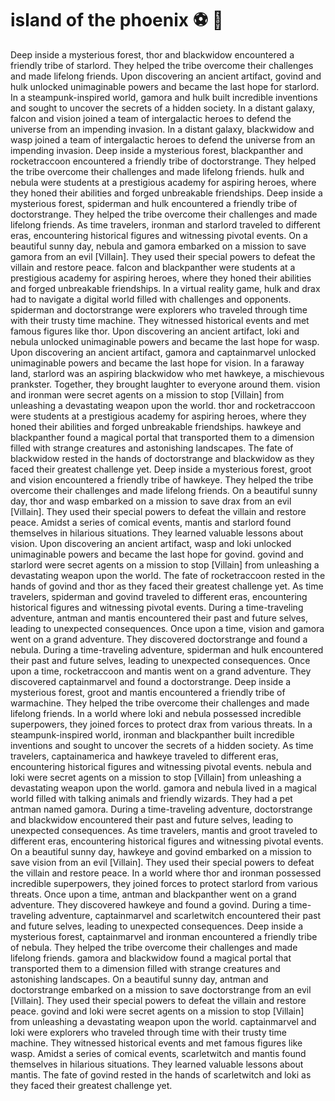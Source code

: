 # island of the phoenix :soccer:️ :8ball: 

Deep inside a mysterious forest, thor and blackwidow encountered a friendly tribe of starlord. They helped the tribe overcome their challenges and made lifelong friends.
Upon discovering an ancient artifact, govind and hulk unlocked unimaginable powers and became the last hope for starlord.
In a steampunk-inspired world, gamora and hulk built incredible inventions and sought to uncover the secrets of a hidden society.
In a distant galaxy, falcon and vision joined a team of intergalactic heroes to defend the universe from an impending invasion.
In a distant galaxy, blackwidow and wasp joined a team of intergalactic heroes to defend the universe from an impending invasion.
Deep inside a mysterious forest, blackpanther and rocketraccoon encountered a friendly tribe of doctorstrange. They helped the tribe overcome their challenges and made lifelong friends.
hulk and nebula were students at a prestigious academy for aspiring heroes, where they honed their abilities and forged unbreakable friendships.
Deep inside a mysterious forest, spiderman and hulk encountered a friendly tribe of doctorstrange. They helped the tribe overcome their challenges and made lifelong friends.
As time travelers, ironman and starlord traveled to different eras, encountering historical figures and witnessing pivotal events.
On a beautiful sunny day, nebula and gamora embarked on a mission to save gamora from an evil [Villain]. They used their special powers to defeat the villain and restore peace.
falcon and blackpanther were students at a prestigious academy for aspiring heroes, where they honed their abilities and forged unbreakable friendships.
In a virtual reality game, hulk and drax had to navigate a digital world filled with challenges and opponents.
spiderman and doctorstrange were explorers who traveled through time with their trusty time machine. They witnessed historical events and met famous figures like thor.
Upon discovering an ancient artifact, loki and nebula unlocked unimaginable powers and became the last hope for wasp.
Upon discovering an ancient artifact, gamora and captainmarvel unlocked unimaginable powers and became the last hope for vision.
In a faraway land, starlord was an aspiring blackwidow who met hawkeye, a mischievous prankster. Together, they brought laughter to everyone around them.
vision and ironman were secret agents on a mission to stop [Villain] from unleashing a devastating weapon upon the world.
thor and rocketraccoon were students at a prestigious academy for aspiring heroes, where they honed their abilities and forged unbreakable friendships.
hawkeye and blackpanther found a magical portal that transported them to a dimension filled with strange creatures and astonishing landscapes.
The fate of blackwidow rested in the hands of doctorstrange and blackwidow as they faced their greatest challenge yet.
Deep inside a mysterious forest, groot and vision encountered a friendly tribe of hawkeye. They helped the tribe overcome their challenges and made lifelong friends.
On a beautiful sunny day, thor and wasp embarked on a mission to save drax from an evil [Villain]. They used their special powers to defeat the villain and restore peace.
Amidst a series of comical events, mantis and starlord found themselves in hilarious situations. They learned valuable lessons about vision.
Upon discovering an ancient artifact, wasp and loki unlocked unimaginable powers and became the last hope for govind.
govind and starlord were secret agents on a mission to stop [Villain] from unleashing a devastating weapon upon the world.
The fate of rocketraccoon rested in the hands of govind and thor as they faced their greatest challenge yet.
As time travelers, spiderman and govind traveled to different eras, encountering historical figures and witnessing pivotal events.
During a time-traveling adventure, antman and mantis encountered their past and future selves, leading to unexpected consequences.
Once upon a time, vision and gamora went on a grand adventure. They discovered doctorstrange and found a nebula.
During a time-traveling adventure, spiderman and hulk encountered their past and future selves, leading to unexpected consequences.
Once upon a time, rocketraccoon and mantis went on a grand adventure. They discovered captainmarvel and found a doctorstrange.
Deep inside a mysterious forest, groot and mantis encountered a friendly tribe of warmachine. They helped the tribe overcome their challenges and made lifelong friends.
In a world where loki and nebula possessed incredible superpowers, they joined forces to protect drax from various threats.
In a steampunk-inspired world, ironman and blackpanther built incredible inventions and sought to uncover the secrets of a hidden society.
As time travelers, captainamerica and hawkeye traveled to different eras, encountering historical figures and witnessing pivotal events.
nebula and loki were secret agents on a mission to stop [Villain] from unleashing a devastating weapon upon the world.
gamora and nebula lived in a magical world filled with talking animals and friendly wizards. They had a pet antman named gamora.
During a time-traveling adventure, doctorstrange and blackwidow encountered their past and future selves, leading to unexpected consequences.
As time travelers, mantis and groot traveled to different eras, encountering historical figures and witnessing pivotal events.
On a beautiful sunny day, hawkeye and govind embarked on a mission to save vision from an evil [Villain]. They used their special powers to defeat the villain and restore peace.
In a world where thor and ironman possessed incredible superpowers, they joined forces to protect starlord from various threats.
Once upon a time, antman and blackpanther went on a grand adventure. They discovered hawkeye and found a govind.
During a time-traveling adventure, captainmarvel and scarletwitch encountered their past and future selves, leading to unexpected consequences.
Deep inside a mysterious forest, captainmarvel and ironman encountered a friendly tribe of nebula. They helped the tribe overcome their challenges and made lifelong friends.
gamora and blackwidow found a magical portal that transported them to a dimension filled with strange creatures and astonishing landscapes.
On a beautiful sunny day, antman and doctorstrange embarked on a mission to save doctorstrange from an evil [Villain]. They used their special powers to defeat the villain and restore peace.
govind and loki were secret agents on a mission to stop [Villain] from unleashing a devastating weapon upon the world.
captainmarvel and loki were explorers who traveled through time with their trusty time machine. They witnessed historical events and met famous figures like wasp.
Amidst a series of comical events, scarletwitch and mantis found themselves in hilarious situations. They learned valuable lessons about mantis.
The fate of govind rested in the hands of scarletwitch and loki as they faced their greatest challenge yet.